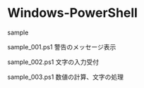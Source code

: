 # Windows-PowerShell

sample

sample_001.ps1 警告のメッセージ表示

sample_002.ps1 文字の入力受付

sample_003.ps1 数値の計算、文字の処理


